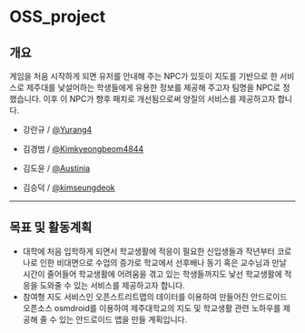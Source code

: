 # OSS_project

<NPC>

## 개요

게임을 처음 시작하게 되면 유저를 안내해 주는 NPC가 있듯이 지도를 기반으로 한 서비스로 제주대를 낯설어하는 학생들에게 유용한 정보를 제공해 주고자 팀명을 NPC로 정했습니다.
이후 이 NPC가 향후 패치로 개선됨으로써 양질의 서비스를 제공하고자 합니다.

- 강란규 / [@Yurang4](https://github.com/Yurang4)

- 김경범 / [@Kimkyeongbeom4844](https://github.com/Kimkyeongbeom4844)

- 김도윤 / [@Austinia](https://github.com/Austinia)

- 김승덕 / [@kimseungdeok](https://github.com/kimseungdeok)

---

## 목표 및 활동계획

- 대학에 처음 입학하게 되면서 학교생활에 적응이 필요한 신입생들과 작년부터 코로나로 인한 비대면으로 수업의 증가로 학교에서 선후배나 동기 혹은 교수님과 만날 시간이 줄어들어 학교생활에 어려움을 겪고 있는 학생들까지도 낯선 학교생활에 적응을 도와줄 수 있는 서비스를 제공하고자 합니다.
- 참여형 지도 서비스인 오픈스트리트맵의 데이터를 이용하여 만들어진 안드로이드 오픈소스 osmdroid를 이용하여 제주대학교의 지도 및 학교생활 관련 노하우를 제공해 줄 수 있는 안드로이드 앱을 만들 계획입니다.
